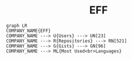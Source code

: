 <h1 align="center">EFF</h1>

```mermaid
graph LR
COMPANY_NAME{EFF}
COMPANY_NAME ---> U{Users} ---> UN[23]
COMPANY_NAME ---> R{Repositories} ---> RN[521]
COMPANY_NAME ---> G{Gists} ---> GN[96]
COMPANY_NAME ---> ML{Most Used<br>Languages}
```
